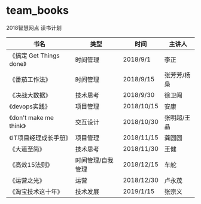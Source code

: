 # team_books
 2018智慧网点 读书计划	
  	
| 书名	| 类型 | 	时间	| 主讲人 |	
| ------ | ------ | ------ | ------ | 
|《搞定 Get Things done》  |	时间管理|	2018/9/1|	李正	|
|《番茄工作法》|	时间管理 | 2018/9/15	| 张芳芳/杨枭|
|《决战大数据》|	技术思考| 2018/9/30	|徐卫闯|	
|《devops实践》|	项目管理|	2018/10/15|	安康|	
|《don't make me think》|	交互设计|	2018/10/30|张明超/王晶|
|《IT项目经理成长手册》|	项目管理|	2018/11/15|	龚圆圆	
|《大道至简》	|技术思考|	2018/11/30|	王健|	
|《高效15法则》|	时间管理/自我管理	|2018/12/15|	车舵|	
|《运营之光》|	运营	|2018/12/30	|卢永茂|	
|《淘宝技术这十年》|	技术发展|	2019/1/15|	张宗义|	

